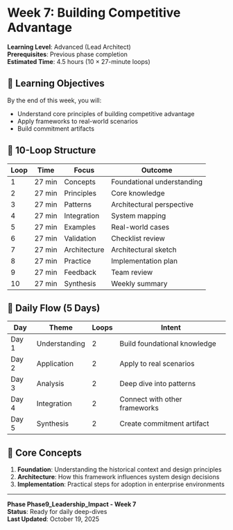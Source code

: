 # Week 7: Building Competitive Advantage

**Learning Level**: Advanced (Lead Architect)  
**Prerequisites**: Previous phase completion  
**Estimated Time**: 4.5 hours (10 × 27-minute loops)

## 🎯 Learning Objectives

By the end of this week, you will:

- Understand core principles of building competitive advantage
- Apply frameworks to real-world scenarios
- Build commitment artifacts

## 📅 10-Loop Structure

| Loop | Time | Focus | Outcome |
|------|------|-------|---------|
| 1 | 27 min | Concepts | Foundational understanding |
| 2 | 27 min | Principles | Core knowledge |
| 3 | 27 min | Patterns | Architectural perspective |
| 4 | 27 min | Integration | System mapping |
| 5 | 27 min | Examples | Real-world cases |
| 6 | 27 min | Validation | Checklist review |
| 7 | 27 min | Architecture | Architectural sketch |
| 8 | 27 min | Practice | Implementation plan |
| 9 | 27 min | Feedback | Team review |
| 10 | 27 min | Synthesis | Weekly summary |

## 📅 Daily Flow (5 Days)

| Day | Theme | Loops | Intent |
|-----|-------|-------|--------|
| Day 1 | Understanding | 2 | Build foundational knowledge |
| Day 2 | Application | 2 | Apply to real scenarios |
| Day 3 | Analysis | 2 | Deep dive into patterns |
| Day 4 | Integration | 2 | Connect with other frameworks |
| Day 5 | Synthesis | 2 | Create commitment artifact |

## 🔑 Core Concepts

1. **Foundation**: Understanding the historical context and design principles
2. **Architecture**: How this framework influences system design decisions
3. **Implementation**: Practical steps for adoption in enterprise environments

---

**Phase Phase9_Leadership_Impact - Week 7**  
**Status**: Ready for daily deep-dives  
**Last Updated**: October 19, 2025
